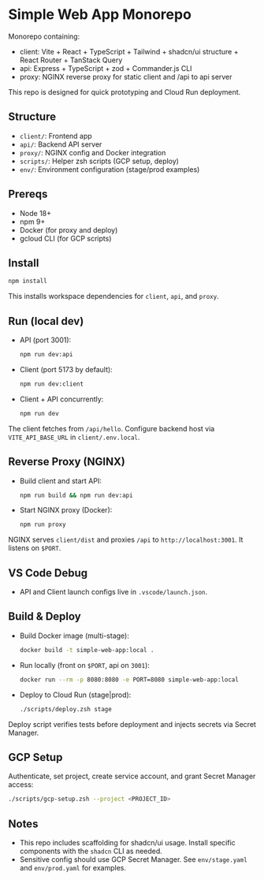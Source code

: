 # Simple Web App Monorepo

Monorepo containing:

- client: Vite + React + TypeScript + Tailwind + shadcn/ui structure + React Router + TanStack Query
- api: Express + TypeScript + zod + Commander.js CLI
- proxy: NGINX reverse proxy for static client and /api to api server

This repo is designed for quick prototyping and Cloud Run deployment.

## Structure

- `client/`: Frontend app
- `api/`: Backend API server
- `proxy/`: NGINX config and Docker integration
- `scripts/`: Helper zsh scripts (GCP setup, deploy)
- `env/`: Environment configuration (stage/prod examples)

## Prereqs

- Node 18+
- npm 9+
- Docker (for proxy and deploy)
- gcloud CLI (for GCP scripts)

## Install

```sh
npm install
```

This installs workspace dependencies for `client`, `api`, and `proxy`.

## Run (local dev)

- API (port 3001):
  ```sh
  npm run dev:api
  ```
- Client (port 5173 by default):
  ```sh
  npm run dev:client
  ```
- Client + API concurrently:
  ```sh
  npm run dev
  ```

The client fetches from `/api/hello`. Configure backend host via `VITE_API_BASE_URL` in `client/.env.local`.

## Reverse Proxy (NGINX)

- Build client and start API:
  ```sh
  npm run build && npm run dev:api
  ```
- Start NGINX proxy (Docker):
  ```sh
  npm run proxy
  ```

NGINX serves `client/dist` and proxies `/api` to `http://localhost:3001`. It listens on `$PORT`.

## VS Code Debug

- API and Client launch configs live in `.vscode/launch.json`.

## Build & Deploy

- Build Docker image (multi-stage):
  ```sh
  docker build -t simple-web-app:local .
  ```
- Run locally (front on `$PORT`, api on `3001`):
  ```sh
  docker run --rm -p 8080:8080 -e PORT=8080 simple-web-app:local
  ```
- Deploy to Cloud Run (stage|prod):
  ```sh
  ./scripts/deploy.zsh stage
  ```

Deploy script verifies tests before deployment and injects secrets via Secret Manager.

## GCP Setup

Authenticate, set project, create service account, and grant Secret Manager access:

```sh
./scripts/gcp-setup.zsh --project <PROJECT_ID>
```

## Notes

- This repo includes scaffolding for shadcn/ui usage. Install specific components with the `shadcn` CLI as needed.
- Sensitive config should use GCP Secret Manager. See `env/stage.yaml` and `env/prod.yaml` for examples.

